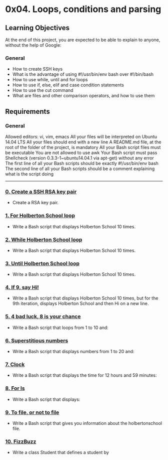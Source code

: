 # 0x04. Loops, conditions and parsing

## Learning Objectives
At the end of this project, you are expected to be able to explain to anyone, without the help of Google:

### General
* How to create SSH keys
* What is the advantage of using #!/usr/bin/env bash over #!/bin/bash
* How to use while, until and for loops
* How to use if, else, elif and case condition statements
* How to use the cut command
* What are files and other comparison operators, and how to use them

## Requirements
### General
Allowed editors: vi, vim, emacs
All your files will be interpreted on Ubuntu 14.04 LTS
All your files should end with a new line
A README.md file, at the root of the folder of the project, is mandatory
All your Bash script files must be executable
You are not allowed to use awk
Your Bash script must pass Shellcheck (version 0.3.3-1~ubuntu14.04.1 via apt-get) without any error
The first line of all your Bash scripts should be exactly #!/usr/bin/env bash
The second line of all your Bash scripts should be a comment explaining what is the script doing

---
### [0. Create a SSH RSA key pair](./0-RSA_public_key.pub)
* Create a RSA key pair.

### [1. For Holberton School loop](./1-for_holberton_school)
* Write a Bash script that displays Holberton School 10 times.

### [2. While Holberton School loop](./2-while_holberton_school)
* Write a Bash script that displays Holberton School 10 times.

### [3. Until Holberton School loop](./3-until_holberton_school)
* Write a Bash script that displays Holberton School 10 times.

### [4. If 9, say Hi!](./4-if_9_say_hi)
* Write a Bash script that displays Holberton School 10 times, but for the 9th iteration, displays Holberton School and then Hi on a new line.

### [5. 4 bad luck, 8 is your chance](./5-4_bad_luck_8_is_your_chance)
* Write a Bash script that loops from 1 to 10 and:

### [6. Superstitious numbers](./6-superstitious_numbers)
* Write a Bash script that displays numbers from 1 to 20 and:

### [7. Clock](./7-clock)
* Write a Bash script that displays the time for 12 hours and 59 minutes:

### [8. For ls](./8-for_ls)
* Write a Bash script that displays:

### [9. To file, or not to file](./9-to_file_or_not_to_filey)
* Write a Bash script that gives you information about the holbertonschool file.

### [10. FizzBuzz](./10-fizzbuzz)
* Write a class Student that defines a student by